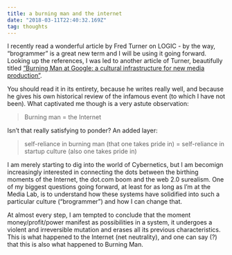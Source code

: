 ```yaml
---
title: a burning man and the internet
date: "2018-03-11T22:40:32.169Z"
tag: thoughts
---
```


I recently read a wonderful article by Fred Turner on LOGIC - by the way, “brogrammer” is a great new term and I will be using it going forward. Looking up the references, I was led to another article of Turner, beautifully titled <a href="https://www.are.na/block/1604798" target="_blank">“Burning Man at Google: a cultural infrastructure for new media production”</a>.

You should read it in its entirety, because he writes really well, and because he gives his own historical review of the infamous event (to which I have not been). What captivated me though is a very astute observation: 

> Burning man = the Internet

Isn’t that really satisfying to ponder? An added layer:

> self-reliance in burning man (that one takes pride in) = self-reliance in startup culture (also one takes pride in)

I am merely starting to dig into the world of Cybernetics, but I am becomign increasingly interested in connecting the dots between the birthing moments of the Internet, the dot.com boom and the web 2.0 surealism. One of my biggest questions going forward, at least for as long as I’m at the Media Lab, is to understand how these systems have solidified into such a particular culture (“brogrammer”) and how I can change that. 

At almost every step, I am tempted to conclude that the moment money/profit/power manifest as possibilities in a system, it undergoes a violent and irreversible mutation and erases all its previous characteristics. This is what happened to the Internet (net neutrality), and one can say (?) that this is also what happened to Burning Man. 
